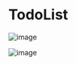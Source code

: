 # TodoList

![image](https://user-images.githubusercontent.com/93040571/182510171-bad40486-6e2d-4010-939a-300d587b60ec.png)


![image](https://user-images.githubusercontent.com/93040571/182510286-6732838e-5b4c-43a4-a9b9-48d40a661281.png)
